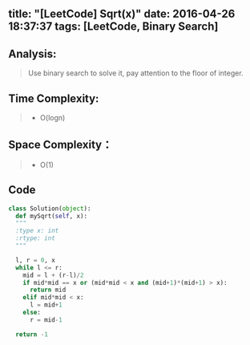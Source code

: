 title: "[LeetCode] Sqrt(x)"
date: 2016-04-26 18:37:37
tags: [LeetCode, Binary Search]
---

## Analysis:
> Use binary search to solve it, pay attention to the floor of integer.

## Time Complexity:
> * O(logn)

## Space Complexity：
> * O(1)


## Code
```python
class Solution(object):
  def mySqrt(self, x):
  """
  :type x: int
  :rtype: int
  """

  l, r = 0, x
  while l <= r:
    mid = l + (r-l)/2
    if mid*mid == x or (mid*mid < x and (mid+1)*(mid+1) > x):
      return mid
    elif mid*mid < x:
      l = mid+1
    else:
      r = mid-1

  return -1
```
